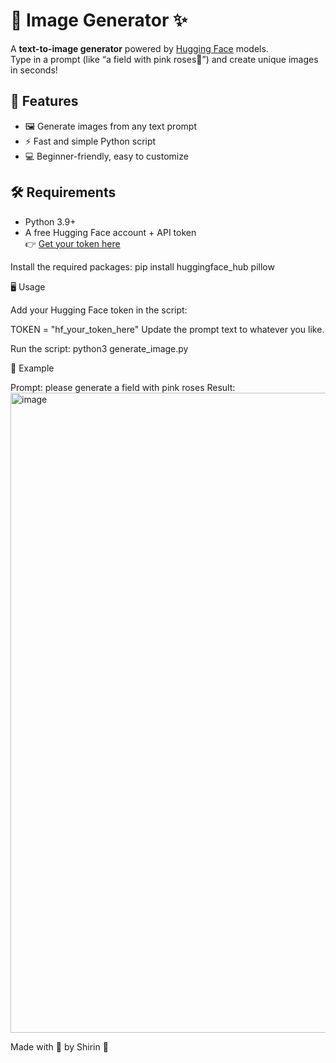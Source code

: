 # 🌸 Image Generator ✨  
  
A **text-to-image generator** powered by [Hugging Face](https://huggingface.co) models.  
Type in a prompt (like “a field with pink roses💖”) and create unique images in seconds!



## 🚀 Features
- 🖼️ Generate images from any text prompt
- ⚡ Fast and simple Python script
- 💻 Beginner-friendly, easy to customize



## 🛠️ Requirements
- Python 3.9+
- A free Hugging Face account + API token  
  👉 [Get your token here](https://huggingface.co/settings/tokens)

Install the required packages:
pip install huggingface_hub pillow

🖥️ Usage

Add your Hugging Face token in the script:


TOKEN = "hf_your_token_here"
Update the prompt text to whatever you like.

Run the script:
python3 generate_image.py


🌟 Example

Prompt:
please generate a field with pink roses
Result:
<img width="1536" height="1024" alt="image" src="https://github.com/user-attachments/assets/87d00814-5cb2-4442-a49f-310859a32e8f" />



Made with 💖 by Shirin 🌸





